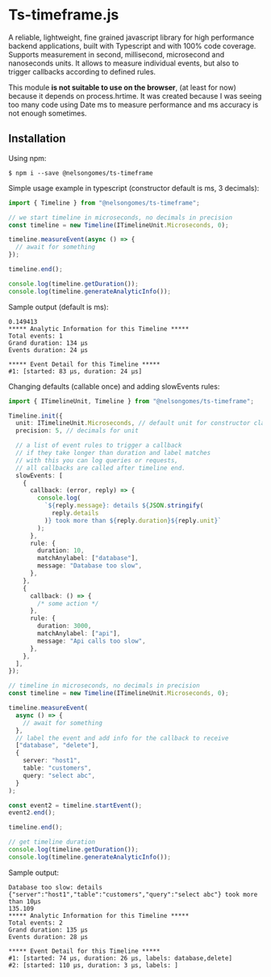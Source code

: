 # Ts-timeframe.js

A reliable, lightweight, fine grained javascript library for high performance backend applications, built with Typescript and with 100% code coverage. Supports measurement in second, millisecond, microsecond and nanoseconds units.
It allows to measure individual events, but also to trigger callbacks according to defined rules.

This module **is not suitable to use on the browser**, (at least for now) because it depends on process.hrtime.
It was created because I was seeing too many code using Date ms to measure performance and ms accuracy is not enough sometimes.

## Installation

Using npm:

```shell
$ npm i --save @nelsongomes/ts-timeframe
```

Simple usage example in typescript (constructor default is ms, 3 decimals):

```ts
import { Timeline } from "@nelsongomes/ts-timeframe";

// we start timeline in microseconds, no decimals in precision
const timeline = new Timeline(ITimelineUnit.Microseconds, 0);

timeline.measureEvent(async () => {
  // await for something
});

timeline.end();

console.log(timeline.getDuration());
console.log(timeline.generateAnalyticInfo());
```

Sample output (default is ms):

```
0.149413
***** Analytic Information for this Timeline *****
Total events: 1
Grand duration: 134 µs
Events duration: 24 µs

***** Event Detail for this Timeline *****
#1: [started: 83 µs, duration: 24 µs]
```

Changing defaults (callable once) and adding slowEvents rules:

```ts
import { ITimelineUnit, Timeline } from "@nelsongomes/ts-timeframe";

Timeline.init({
  unit: ITimelineUnit.Microseconds, // default unit for constructor class
  precision: 5, // decimals for unit

  // a list of event rules to trigger a callback
  // if they take longer than duration and label matches
  // with this you can log queries or requests,
  // all callbacks are called after timeline end.
  slowEvents: [
    {
      callback: (error, reply) => {
        console.log(
          `${reply.message}: details ${JSON.stringify(
            reply.details
          )} took more than ${reply.duration}${reply.unit}`
        );
      },
      rule: {
        duration: 10,
        matchAnylabel: ["database"],
        message: "Database too slow",
      },
    },
    {
      callback: () => {
        /* some action */
      },
      rule: {
        duration: 3000,
        matchAnylabel: ["api"],
        message: "Api calls too slow",
      },
    },
  ],
});

// timeline in microseconds, no decimals in precision
const timeline = new Timeline(ITimelineUnit.Microseconds, 0);

timeline.measureEvent(
  async () => {
    // await for something
  },
  // label the event and add info for the callback to receive
  ["database", "delete"],
  {
    server: "host1",
    table: "customers",
    query: "select abc",
  }
);

const event2 = timeline.startEvent();
event2.end();

timeline.end();

// get timeline duration
console.log(timeline.getDuration());
console.log(timeline.generateAnalyticInfo());
```

Sample output:

```
Database too slow: details {"server":"host1","table":"customers","query":"select abc"} took more than 10µs
135.109
***** Analytic Information for this Timeline *****
Total events: 2
Grand duration: 135 µs
Events duration: 28 µs

***** Event Detail for this Timeline *****
#1: [started: 74 µs, duration: 26 µs, labels: database,delete]
#2: [started: 110 µs, duration: 3 µs, labels: ]
```
